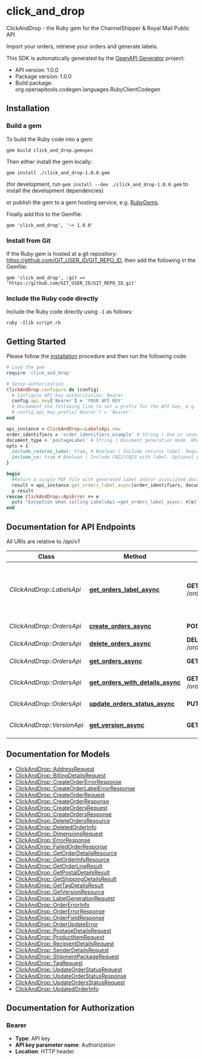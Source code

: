 # click_and_drop

ClickAndDrop - the Ruby gem for the ChannelShipper &amp; Royal Mail Public API

Import your orders, retrieve your orders and generate labels.

This SDK is automatically generated by the [OpenAPI Generator](https://openapi-generator.tech) project:

- API version: 1.0.0
- Package version: 1.0.0
- Build package: org.openapitools.codegen.languages.RubyClientCodegen

## Installation

### Build a gem

To build the Ruby code into a gem:

```shell
gem build click_and_drop.gemspec
```

Then either install the gem locally:

```shell
gem install ./click_and_drop-1.0.0.gem
```

(for development, run `gem install --dev ./click_and_drop-1.0.0.gem` to install the development dependencies)

or publish the gem to a gem hosting service, e.g. [RubyGems](https://rubygems.org/).

Finally add this to the Gemfile:

    gem 'click_and_drop', '~> 1.0.0'

### Install from Git

If the Ruby gem is hosted at a git repository: https://github.com/GIT_USER_ID/GIT_REPO_ID, then add the following in the Gemfile:

    gem 'click_and_drop', :git => 'https://github.com/GIT_USER_ID/GIT_REPO_ID.git'

### Include the Ruby code directly

Include the Ruby code directly using `-I` as follows:

```shell
ruby -Ilib script.rb
```

## Getting Started

Please follow the [installation](#installation) procedure and then run the following code:

```ruby
# Load the gem
require 'click_and_drop'

# Setup authorization
ClickAndDrop.configure do |config|
  # Configure API key authorization: Bearer
  config.api_key['Bearer'] = 'YOUR API KEY'
  # Uncomment the following line to set a prefix for the API key, e.g. 'Bearer' (defaults to nil)
  # config.api_key_prefix['Bearer'] = 'Bearer'
end

api_instance = ClickAndDrop::LabelsApi.new
order_identifiers = 'order_identifiers_example' # String | One or several Order Identifiers or Order References separated by semicolon. Order Identifiers are integer numbers. Order References are strings - each must be percent-encoded and surrounded by double quotation marks.
document_type = 'postageLabel' # String | Document generation mode. When documentType is set to \"postageLabel\" the additional parameters below must be used. These additional parameters will be ignored when documentType is not set to \"postageLabel\"
opts = {
  include_returns_label: true, # Boolean | Include returns label. Required when documentType is set to 'postageLabel'
  include_cn: true # Boolean | Include CN22/CN23 with label. Optional parameter. If this parameter is used the setting will override the default account behaviour specified in the \"Label format\" setting \"Generate customs declarations with orders\"
}

begin
  #Return a single PDF file with generated label and/or associated document(s)
  result = api_instance.get_orders_label_async(order_identifiers, document_type, opts)
  p result
rescue ClickAndDrop::ApiError => e
  puts "Exception when calling LabelsApi->get_orders_label_async: #{e}"
end

```

## Documentation for API Endpoints

All URIs are relative to */api/v1*

Class | Method | HTTP request | Description
------------ | ------------- | ------------- | -------------
*ClickAndDrop::LabelsApi* | [**get_orders_label_async**](docs/LabelsApi.md#get_orders_label_async) | **GET** /orders/{orderIdentifiers}/label | Return a single PDF file with generated label and/or associated document(s)
*ClickAndDrop::OrdersApi* | [**create_orders_async**](docs/OrdersApi.md#create_orders_async) | **POST** /orders | Create orders
*ClickAndDrop::OrdersApi* | [**delete_orders_async**](docs/OrdersApi.md#delete_orders_async) | **DELETE** /orders/{orderIdentifiers} | Delete orders
*ClickAndDrop::OrdersApi* | [**get_orders_async**](docs/OrdersApi.md#get_orders_async) | **GET** /orders/{orderIdentifiers} | Retrieve orders
*ClickAndDrop::OrdersApi* | [**get_orders_with_details_async**](docs/OrdersApi.md#get_orders_with_details_async) | **GET** /orders/{orderIdentifiers}/full | Retrieve orders details
*ClickAndDrop::OrdersApi* | [**update_orders_status_async**](docs/OrdersApi.md#update_orders_status_async) | **PUT** /orders/status | Set order status
*ClickAndDrop::VersionApi* | [**get_version_async**](docs/VersionApi.md#get_version_async) | **GET** /version | Get API version details.


## Documentation for Models

 - [ClickAndDrop::AddressRequest](docs/AddressRequest.md)
 - [ClickAndDrop::BillingDetailsRequest](docs/BillingDetailsRequest.md)
 - [ClickAndDrop::CreateOrderErrorResponse](docs/CreateOrderErrorResponse.md)
 - [ClickAndDrop::CreateOrderLabelErrorResponse](docs/CreateOrderLabelErrorResponse.md)
 - [ClickAndDrop::CreateOrderRequest](docs/CreateOrderRequest.md)
 - [ClickAndDrop::CreateOrderResponse](docs/CreateOrderResponse.md)
 - [ClickAndDrop::CreateOrdersRequest](docs/CreateOrdersRequest.md)
 - [ClickAndDrop::CreateOrdersResponse](docs/CreateOrdersResponse.md)
 - [ClickAndDrop::DeleteOrdersResource](docs/DeleteOrdersResource.md)
 - [ClickAndDrop::DeletedOrderInfo](docs/DeletedOrderInfo.md)
 - [ClickAndDrop::DimensionsRequest](docs/DimensionsRequest.md)
 - [ClickAndDrop::ErrorResponse](docs/ErrorResponse.md)
 - [ClickAndDrop::FailedOrderResponse](docs/FailedOrderResponse.md)
 - [ClickAndDrop::GetOrderDetailsResource](docs/GetOrderDetailsResource.md)
 - [ClickAndDrop::GetOrderInfoResource](docs/GetOrderInfoResource.md)
 - [ClickAndDrop::GetOrderLineResult](docs/GetOrderLineResult.md)
 - [ClickAndDrop::GetPostalDetailsResult](docs/GetPostalDetailsResult.md)
 - [ClickAndDrop::GetShippingDetailsResult](docs/GetShippingDetailsResult.md)
 - [ClickAndDrop::GetTagDetailsResult](docs/GetTagDetailsResult.md)
 - [ClickAndDrop::GetVersionResource](docs/GetVersionResource.md)
 - [ClickAndDrop::LabelGenerationRequest](docs/LabelGenerationRequest.md)
 - [ClickAndDrop::OrderErrorInfo](docs/OrderErrorInfo.md)
 - [ClickAndDrop::OrderErrorResponse](docs/OrderErrorResponse.md)
 - [ClickAndDrop::OrderFieldResponse](docs/OrderFieldResponse.md)
 - [ClickAndDrop::OrderUpdateError](docs/OrderUpdateError.md)
 - [ClickAndDrop::PostageDetailsRequest](docs/PostageDetailsRequest.md)
 - [ClickAndDrop::ProductItemRequest](docs/ProductItemRequest.md)
 - [ClickAndDrop::RecipientDetailsRequest](docs/RecipientDetailsRequest.md)
 - [ClickAndDrop::SenderDetailsRequest](docs/SenderDetailsRequest.md)
 - [ClickAndDrop::ShipmentPackageRequest](docs/ShipmentPackageRequest.md)
 - [ClickAndDrop::TagRequest](docs/TagRequest.md)
 - [ClickAndDrop::UpdateOrderStatusRequest](docs/UpdateOrderStatusRequest.md)
 - [ClickAndDrop::UpdateOrderStatusResponse](docs/UpdateOrderStatusResponse.md)
 - [ClickAndDrop::UpdateOrdersStatusRequest](docs/UpdateOrdersStatusRequest.md)
 - [ClickAndDrop::UpdatedOrderInfo](docs/UpdatedOrderInfo.md)


## Documentation for Authorization


### Bearer


- **Type**: API key
- **API key parameter name**: Authorization
- **Location**: HTTP header

